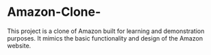 # Amazon-Clone-
This project is a clone of Amazon built for learning and demonstration purposes. It mimics the basic functionality and design of the Amazon website.
